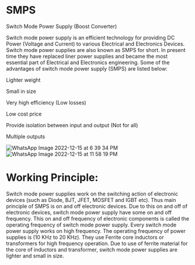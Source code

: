 # SMPS
Switch Mode Power Supply (Boost Converter)

 
Switch mode power supply is an efficient technology for providing DC Power 
(Voltage and Current) to various Electrical and Electronics Devices. Switch 
mode power supplies are also known as SMPS for short. In present time they 
have replaced liner power supplies and became the most essential part of 
Electrical and Electronics engineering. Some of the advantages of switch mode 
power supply (SMPS) are listed below: 

Lighter weight

Small in size

Very high efficiency (Low losses) 

Low cost price

Provide isolation between input and output (Not for all)

Multiple outputs

![WhatsApp Image 2022-12-15 at 6 39 34 PM](https://user-images.githubusercontent.com/127647914/224661277-64b843f0-0287-464f-8f11-74ed2eb7e47d.jpeg)
![WhatsApp Image 2022-12-15 at 11 58 19 PM](https://user-images.githubusercontent.com/127647914/224661630-d6c92be5-31ce-41f9-aa89-d864f21ab42a.jpeg)



# Working Principle: 
Switch mode power supplies work on the switching action of electronic devices 
(such as Diode, BJT, JFET, MOSFET and IGBT etc). Thus main principle of 
SMPS is on and off electronic devices. Due to this on and off of electronic 
devices, switch mode power supply have some on and off frequency. This on 
and off frequency of electronic components is called the operating frequency of 
switch mode power supply. Every switch mode power supply works on high 
frequency. The operating frequency of power supplies is (10 KHz to 20 KHz). 
They use Ferrite core inductors or transformers for high frequency operation. 
Due to use of ferrite material for the core of inductors and transformer, switch 
mode power supplies are lighter and small in size. 
